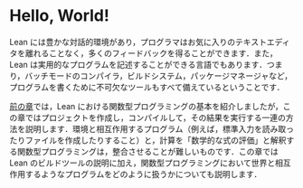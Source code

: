 # Hello, World!

<!--
While Lean has been designed to have a rich interactive environment in which programmers can get quite a lot of feedback from the language without leaving the confines of their favorite text editor, it is also a language in which real programs can be written.
This means that it also has a batch-mode compiler, a build system, a package manager, and all the other tools that are necessary for writing programs.
-->

Lean には豊かな対話的環境があり，プログラマはお気に入りのテキストエディタを離れることなく，多くのフィードバックを得ることができます．また，Lean は実用的なプログラムを記述することができる言語でもあります．つまり，バッチモードのコンパイラ，ビルドシステム，パッケージマネージャなど，プログラムを書くために不可欠なツールもすべて備えているということです．

<!--
While the [previous chapter](./getting-to-know.md) presented the basics of functional programming in Lean, this chapter explains how to start a programming project, compile it, and run the result.
Programs that run and interact with their environment (e.g. by reading input from standard input or creating files) are difficult to reconcile with the understanding of computation as the evaluation of mathematical expressions.
In addition to a description of the Lean build tools, this chapter also provides a way to think about functional programs that interact with the world.
-->

[前の章](./getting-to-know.md)では，Lean における関数型プログラミングの基本を紹介しましたが，この章ではプロジェクトを作成し，コンパイルして，その結果を実行する一連の方法を説明します．環境と相互作用するプログラム（例えば，標準入力を読み取ったりファイルを作成したりすること）と，計算を「数学的な式の評価」と解釈する関数型プログラミングは，整合させることが難しいものです．この章では Lean のビルドツールの説明に加え，関数型プログラミングにおいて世界と相互作用するようなプログラムをどのように扱うかについても説明します．